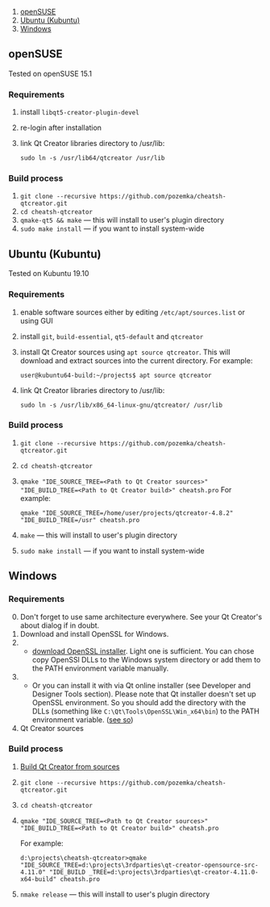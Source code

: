 1. [openSUSE](#openSUSE)
2. [Ubuntu (Kubuntu)](#Ubuntu)
3. [Windows](#Windows)

## openSUSE
Tested on openSUSE 15.1
### Requirements
1. install `libqt5-creator-plugin-devel`
2. re-login after installation
3. link Qt Creator libraries directory to /usr/lib: 

    `sudo ln -s /usr/lib64/qtcreator /usr/lib`

### Build process
1. `git clone --recursive https://github.com/pozemka/cheatsh-qtcreator.git`
2. `cd cheatsh-qtcreator`
3. `qmake-qt5 && make` — this will install to user's plugin directory
4. `sudo make install` — if you want to install system-wide

## Ubuntu (Kubuntu)
Tested on Kubuntu 19.10
### Requirements
1. enable software sources either by editing `/etc/apt/sources.list` or using GUI
2. install `git`, `build-essential`, `qt5-default` and `qtcreator`
3. install Qt Creator sources using `apt source qtcreator`. This will download and extract sources into the current directory. For example:

    `user@kubuntu64-build:~/projects$ apt source qtcreator`
    
4. link Qt Creator libraries directory to /usr/lib: 

    `sudo ln -s /usr/lib/x86_64-linux-gnu/qtcreator/ /usr/lib`

### Build process
1. `git clone --recursive https://github.com/pozemka/cheatsh-qtcreator.git`
2. `cd cheatsh-qtcreator`
3. `qmake "IDE_SOURCE_TREE=<Path to Qt Creator sources>" "IDE_BUILD_TREE=<Path to Qt Creator build>" cheatsh.pro`
    For example:
    
    `qmake "IDE_SOURCE_TREE=/home/user/projects/qtcreator-4.8.2" "IDE_BUILD_TREE=/usr" cheatsh.pro`
    
4. `make` — this will install to user's plugin directory
5. `sudo make install` — if you want to install system-wide 

## Windows
### Requirements
0. Don't forget to use same architecture everywhere. See your Qt Creator's about dialog if in doubt.
1. Download and install OpenSSL for Windows. 
1. * [download OpenSSL installer](https://slproweb.com/products/Win32OpenSSL.html). Light one is sufficient. You can chose copy OpenSSl DLLs to the Windows system directory or add them to the PATH environment variable manually.
1. * Or you can install it with via Qt online installer (see Developer and Designer Tools section). Please note that Qt installer doesn't set up OpenSSL environment. So you should add the directory with the DLLs (something like `C:\Qt\Tools\OpenSSL\Win_x64\bin`) to the PATH environment variable. ([see so](https://stackoverflow.com/a/59072649/149897))
2. Qt Creator sources

### Build process
1. [Build Qt Creator from sources](https://wiki.qt.io/Building_Qt_Creator_from_Git)
2. `git clone --recursive https://github.com/pozemka/cheatsh-qtcreator.git`
3. `cd cheatsh-qtcreator`
4. `qmake "IDE_SOURCE_TREE=<Path to Qt Creator sources>" "IDE_BUILD_TREE=<Path to Qt Creator build>" cheatsh.pro`

    For example:
    
    `d:\projects\cheatsh-qtcreator>qmake "IDE_SOURCE_TREE=d:\projects\3rdparties\qt-creator-opensource-src-4.11.0" "IDE_BUILD
_TREE=d:\projects\3rdparties\qt-creator-4.11.0-x64-build" cheatsh.pro`
5. `nmake release` — this will install to user's plugin directory